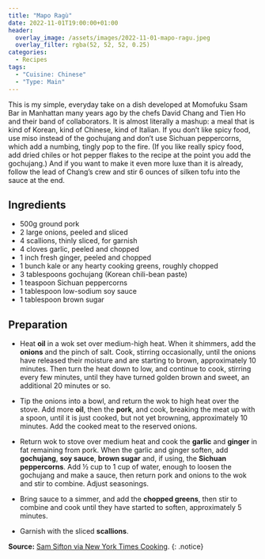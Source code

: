 ```yaml
---
title: "Mapo Ragù"
date: 2022-11-01T19:00:00+01:00
header:
  overlay_image: /assets/images/2022-11-01-mapo-ragu.jpeg
  overlay_filter: rgba(52, 52, 52, 0.25)
categories:
  - Recipes
tags:
  - "Cuisine: Chinese"
  - "Type: Main"
---
```


This is my simple, everyday take on a dish developed at Momofuku Ssam Bar in Manhattan many years ago by the chefs David Chang and Tien Ho and their band of collaborators. <!--more--> It is almost literally a mashup: a meal that is kind of Korean, kind of Chinese, kind of Italian. If you don’t like spicy food, use miso instead of the gochujang and don’t use Sichuan peppercorns, which add a numbing, tingly pop to the fire. (If you like really spicy food, add dried chiles or hot pepper flakes to the recipe at the point you add the gochujang.) And if you want to make it even more luxe than it is already, follow the lead of Chang’s crew and stir 6 ounces of silken tofu into the sauce at the end.

## Ingredients

* 500g ground pork
* 2 large onions, peeled and sliced
* 4 scallions, thinly sliced, for garnish
* 4 cloves garlic, peeled and chopped
* 1 inch fresh ginger, peeled and chopped
* 1 bunch kale or any hearty cooking greens, roughly chopped
* 3 tablespoons gochujang (Korean chili-bean paste)
* 1 teaspoon Sichuan peppercorns
* 1 tablespoon low-sodium soy sauce
* 1 tablespoon brown sugar

## Preparation

* Heat **oil** in a wok set over medium-high heat. When it shimmers, add the **onions** and the pinch of salt. Cook, stirring occasionally, until the onions have released their moisture and are starting to brown, approximately 10 minutes. Then turn the heat down to low, and continue to cook, stirring every few minutes, until they have turned golden brown and sweet, an additional 20 minutes or so.

* Tip the onions into a bowl, and return the wok to high heat over the stove. Add more **oil**, then the **pork**, and cook, breaking the meat up with a spoon, until it is just cooked, but not yet browning, approximately 10 minutes. Add the cooked meat to the reserved onions.

* Return wok to stove over medium heat and cook the **garlic** and **ginger** in fat remaining from pork. When the garlic and ginger soften, add **gochujang**, **soy sauce**, **brown sugar** and, if using, the **Sichuan peppercorns**. Add ½ cup to 1 cup of water, enough to loosen the gochujang and make a sauce, then return pork and onions to the wok and stir to combine. Adjust seasonings.

* Bring sauce to a simmer, and add the **chopped greens**, then stir to combine and cook until they have started to soften, approximately 5 minutes.

* Garnish with the sliced **scallions**.

**Source:** [Sam Sifton via New York Times Cooking](https://cooking.nytimes.com/recipes/1018404-mapo-ragu).
{: .notice}
